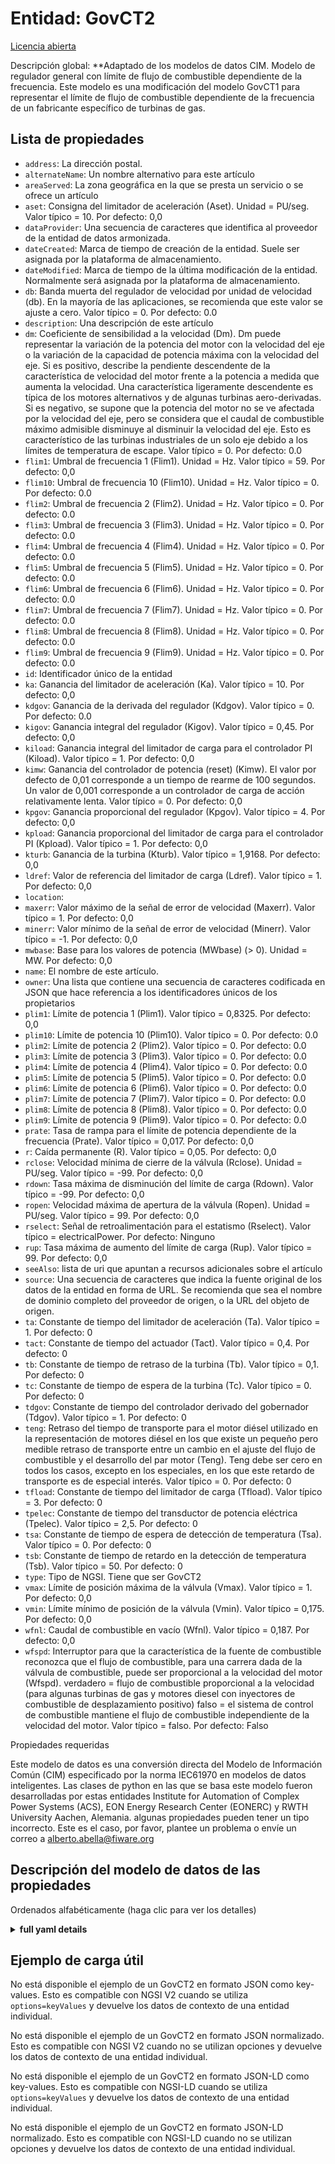 Entidad: GovCT2  
===============  
[Licencia abierta](https://github.com/smart-data-models//dataModel.EnergyCIM/blob/master/GovCT2/LICENSE.md)  
Descripción global: **Adaptado de los modelos de datos CIM. Modelo de regulador general con límite de flujo de combustible dependiente de la frecuencia.  Este modelo es una modificación del modelo GovCT1 para representar el límite de flujo de combustible dependiente de la frecuencia de un fabricante específico de turbinas de gas.  

## Lista de propiedades  

- `address`: La dirección postal.  - `alternateName`: Un nombre alternativo para este artículo  - `areaServed`: La zona geográfica en la que se presta un servicio o se ofrece un artículo  - `aset`: Consigna del limitador de aceleración (Aset).  Unidad = PU/seg.  Valor típico = 10. Por defecto: 0,0  - `dataProvider`: Una secuencia de caracteres que identifica al proveedor de la entidad de datos armonizada.  - `dateCreated`: Marca de tiempo de creación de la entidad. Suele ser asignada por la plataforma de almacenamiento.  - `dateModified`: Marca de tiempo de la última modificación de la entidad. Normalmente será asignada por la plataforma de almacenamiento.  - `db`: Banda muerta del regulador de velocidad por unidad de velocidad (db).  En la mayoría de las aplicaciones, se recomienda que este valor se ajuste a cero.  Valor típico = 0. Por defecto: 0.0  - `description`: Una descripción de este artículo  - `dm`: Coeficiente de sensibilidad a la velocidad (Dm).  Dm puede representar la variación de la potencia del motor con la velocidad del eje o la variación de la capacidad de potencia máxima con la velocidad del eje.  Si es positivo, describe la pendiente descendente de la característica de velocidad del motor frente a la potencia a medida que aumenta la velocidad. Una característica ligeramente descendente es típica de los motores alternativos y de algunas turbinas aero-derivadas.  Si es negativo, se supone que la potencia del motor no se ve afectada por la velocidad del eje, pero se considera que el caudal de combustible máximo admisible disminuye al disminuir la velocidad del eje. Esto es característico de las turbinas industriales de un solo eje debido a los límites de temperatura de escape.  Valor típico = 0. Por defecto: 0.0  - `flim1`: Umbral de frecuencia 1 (Flim1).  Unidad = Hz.  Valor típico = 59. Por defecto: 0,0  - `flim10`: Umbral de frecuencia 10 (Flim10).  Unidad = Hz.  Valor típico = 0. Por defecto: 0.0  - `flim2`: Umbral de frecuencia 2 (Flim2).  Unidad = Hz.  Valor típico = 0. Por defecto: 0.0  - `flim3`: Umbral de frecuencia 3 (Flim3).  Unidad = Hz.  Valor típico = 0. Por defecto: 0.0  - `flim4`: Umbral de frecuencia 4 (Flim4).  Unidad = Hz.  Valor típico = 0. Por defecto: 0.0  - `flim5`: Umbral de frecuencia 5 (Flim5).  Unidad = Hz.  Valor típico = 0. Por defecto: 0.0  - `flim6`: Umbral de frecuencia 6 (Flim6).  Unidad = Hz.  Valor típico = 0. Por defecto: 0.0  - `flim7`: Umbral de frecuencia 7 (Flim7).  Unidad = Hz.  Valor típico = 0. Por defecto: 0.0  - `flim8`: Umbral de frecuencia 8 (Flim8).  Unidad = Hz.  Valor típico = 0. Por defecto: 0.0  - `flim9`: Umbral de frecuencia 9 (Flim9).  Unidad = Hz.  Valor típico = 0. Por defecto: 0.0  - `id`: Identificador único de la entidad  - `ka`: Ganancia del limitador de aceleración (Ka).  Valor típico = 10. Por defecto: 0,0  - `kdgov`: Ganancia de la derivada del regulador (Kdgov).  Valor típico = 0. Por defecto: 0.0  - `kigov`: Ganancia integral del regulador (Kigov).  Valor típico = 0,45. Por defecto: 0,0  - `kiload`: Ganancia integral del limitador de carga para el controlador PI (Kiload).  Valor típico = 1. Por defecto: 0,0  - `kimw`: Ganancia del controlador de potencia (reset) (Kimw).  El valor por defecto de 0,01 corresponde a un tiempo de rearme de 100 segundos.  Un valor de 0,001 corresponde a un controlador de carga de acción relativamente lenta.  Valor típico = 0. Por defecto: 0,0  - `kpgov`: Ganancia proporcional del regulador (Kpgov).  Valor típico = 4. Por defecto: 0,0  - `kpload`: Ganancia proporcional del limitador de carga para el controlador PI (Kpload).  Valor típico = 1. Por defecto: 0,0  - `kturb`: Ganancia de la turbina (Kturb).  Valor típico = 1,9168. Por defecto: 0,0  - `ldref`: Valor de referencia del limitador de carga (Ldref).  Valor típico = 1. Por defecto: 0,0  - `location`:   - `maxerr`: Valor máximo de la señal de error de velocidad (Maxerr).  Valor típico = 1. Por defecto: 0,0  - `minerr`: Valor mínimo de la señal de error de velocidad (Minerr).  Valor típico = -1. Por defecto: 0,0  - `mwbase`: Base para los valores de potencia (MWbase) (> 0).  Unidad = MW. Por defecto: 0,0  - `name`: El nombre de este artículo.  - `owner`: Una lista que contiene una secuencia de caracteres codificada en JSON que hace referencia a los identificadores únicos de los propietarios  - `plim1`: Límite de potencia 1 (Plim1).  Valor típico = 0,8325. Por defecto: 0,0  - `plim10`: Límite de potencia 10 (Plim10).  Valor típico = 0. Por defecto: 0.0  - `plim2`: Límite de potencia 2 (Plim2).  Valor típico = 0. Por defecto: 0.0  - `plim3`: Límite de potencia 3 (Plim3).  Valor típico = 0. Por defecto: 0.0  - `plim4`: Límite de potencia 4 (Plim4).  Valor típico = 0. Por defecto: 0.0  - `plim5`: Límite de potencia 5 (Plim5).  Valor típico = 0. Por defecto: 0.0  - `plim6`: Límite de potencia 6 (Plim6).  Valor típico = 0. Por defecto: 0.0  - `plim7`: Límite de potencia 7 (Plim7).  Valor típico = 0. Por defecto: 0.0  - `plim8`: Límite de potencia 8 (Plim8).  Valor típico = 0. Por defecto: 0.0  - `plim9`: Límite de potencia 9 (Plim9).  Valor típico = 0. Por defecto: 0.0  - `prate`: Tasa de rampa para el límite de potencia dependiente de la frecuencia (Prate).  Valor típico = 0,017. Por defecto: 0,0  - `r`: Caída permanente (R).  Valor típico = 0,05. Por defecto: 0,0  - `rclose`: Velocidad mínima de cierre de la válvula (Rclose).  Unidad = PU/seg.  Valor típico = -99. Por defecto: 0,0  - `rdown`: Tasa máxima de disminución del límite de carga (Rdown).  Valor típico = -99. Por defecto: 0,0  - `ropen`: Velocidad máxima de apertura de la válvula (Ropen).  Unidad = PU/seg.  Valor típico = 99. Por defecto: 0,0  - `rselect`: Señal de retroalimentación para el estatismo (Rselect).  Valor típico = electricalPower. Por defecto: Ninguno  - `rup`: Tasa máxima de aumento del límite de carga (Rup).  Valor típico = 99. Por defecto: 0,0  - `seeAlso`: lista de uri que apuntan a recursos adicionales sobre el artículo  - `source`: Una secuencia de caracteres que indica la fuente original de los datos de la entidad en forma de URL. Se recomienda que sea el nombre de dominio completo del proveedor de origen, o la URL del objeto de origen.  - `ta`: Constante de tiempo del limitador de aceleración (Ta).  Valor típico = 1. Por defecto: 0  - `tact`: Constante de tiempo del actuador (Tact).  Valor típico = 0,4. Por defecto: 0  - `tb`: Constante de tiempo de retraso de la turbina (Tb).  Valor típico = 0,1. Por defecto: 0  - `tc`: Constante de tiempo de espera de la turbina (Tc).  Valor típico = 0. Por defecto: 0  - `tdgov`: Constante de tiempo del controlador derivado del gobernador (Tdgov).  Valor típico = 1. Por defecto: 0  - `teng`: Retraso del tiempo de transporte para el motor diésel utilizado en la representación de motores diésel en los que existe un pequeño pero medible retraso de transporte entre un cambio en el ajuste del flujo de combustible y el desarrollo del par motor (Teng).  Teng debe ser cero en todos los casos, excepto en los especiales, en los que este retardo de transporte es de especial interés.  Valor típico = 0. Por defecto: 0  - `tfload`: Constante de tiempo del limitador de carga (Tfload).  Valor típico = 3. Por defecto: 0  - `tpelec`: Constante de tiempo del transductor de potencia eléctrica (Tpelec).  Valor típico = 2,5. Por defecto: 0  - `tsa`: Constante de tiempo de espera de detección de temperatura (Tsa).  Valor típico = 0. Por defecto: 0  - `tsb`: Constante de tiempo de retardo en la detección de temperatura (Tsb).  Valor típico = 50. Por defecto: 0  - `type`: Tipo de NGSI. Tiene que ser GovCT2  - `vmax`: Límite de posición máxima de la válvula (Vmax).  Valor típico = 1. Por defecto: 0,0  - `vmin`: Límite mínimo de posición de la válvula (Vmin).  Valor típico = 0,175. Por defecto: 0,0  - `wfnl`: Caudal de combustible en vacío (Wfnl).  Valor típico = 0,187. Por defecto: 0,0  - `wfspd`: Interruptor para que la característica de la fuente de combustible reconozca que el flujo de combustible, para una carrera dada de la válvula de combustible, puede ser proporcional a la velocidad del motor (Wfspd). verdadero = flujo de combustible proporcional a la velocidad (para algunas turbinas de gas y motores diesel con inyectores de combustible de desplazamiento positivo) falso = el sistema de control de combustible mantiene el flujo de combustible independiente de la velocidad del motor. Valor típico = falso. Por defecto: Falso    
Propiedades requeridas  
Este modelo de datos es una conversión directa del Modelo de Información Común (CIM) especificado por la norma IEC61970 en modelos de datos inteligentes. Las clases de python en las que se basa este modelo fueron desarrolladas por estas entidades Institute for Automation of Complex Power Systems (ACS), EON Energy Research Center (EONERC) y RWTH University Aachen, Alemania. algunas propiedades pueden tener un tipo incorrecto. Este es el caso, por favor, plantee un problema o envíe un correo a alberto.abella@fiware.org  
## Descripción del modelo de datos de las propiedades  
Ordenados alfabéticamente (haga clic para ver los detalles)  
<details><summary><strong>full yaml details</strong></summary>    
```yaml  
GovCT2:    
  description: 'Adapted from CIM data models. General governor model with frequency-dependent fuel flow limit.  This model is a modification of the GovCT1model in order to represent the frequency-dependent fuel flow limit of a specific gas turbine manufacturer.'    
  properties:    
    address:    
      description: 'The mailing address.'    
      properties:    
        addressCountry:    
          description: 'Property. The country. For example, Spain. Model:''https://schema.org/Text'''    
          type: string    
        addressLocality:    
          description: 'Property. The locality in which the street address is, and which is in the region. Model:''https://schema.org/Text'''    
          type: string    
        addressRegion:    
          description: 'Property. The region in which the locality is, and which is in the country. Model:''https://schema.org/Text'''    
          type: string    
        areaServed:    
          description: 'Property. The geographic area where a service or offered item is provided. Model:''https://schema.org/Text'''    
          type: string    
        postOfficeBoxNumber:    
          description: 'Property. The post office box number for PO box addresses. For example, Spain. Model:''https://schema.org/Text'''    
          type: string    
        postalCode:    
          description: 'Property. The postal code. For example, Spain. Model:''https://schema.org/Text'''    
          type: string    
        streetAddress:    
          description: 'Property. The street address. Model:''https://schema.org/Text'''    
          type: string    
      type: Property    
    alternateName:    
      description: 'An alternative name for this item'    
      type: Property    
    areaServed:    
      description: 'The geographic area where a service or offered item is provided'    
      type: Property    
      x-ngsi:    
        model: https://schema.org/Text    
    aset:    
      description: 'Acceleration limiter setpoint (Aset).  Unit = PU/sec.  Typical Value = 10. Default: 0.0'    
      type: number    
      x-ngsi:    
        model: https://schema.org/Number    
    dataProvider:    
      description: 'A sequence of characters identifying the provider of the harmonised data entity.'    
      type: Property    
    dateCreated:    
      description: 'Entity creation timestamp. This will usually be allocated by the storage platform.'    
      format: date-time    
      type: Property    
    dateModified:    
      description: 'Timestamp of the last modification of the entity. This will usually be allocated by the storage platform.'    
      format: date-time    
      type: Property    
    db:    
      description: 'Speed governor dead band in per unit speed (db).  In the majority of applications, it is recommended that this value be set to zero.  Typical Value = 0. Default: 0.0'    
      type: number    
      x-ngsi:    
        model: https://schema.org/Number    
    description:    
      description: 'A description of this item'    
      type: Property    
    dm:    
      description: 'Speed sensitivity coefficient (Dm).  Dm can represent either the variation of the engine power with the shaft speed or the variation of maximum power capability with shaft speed.  If it is positive it describes the falling slope of the engine speed verses power characteristic as speed increases. A slightly falling characteristic is typical for reciprocating engines and some aero-derivative turbines.  If it is negative the engine power is assumed to be unaffected by the shaft speed, but the maximum permissible fuel flow is taken to fall with falling shaft speed. This is characteristic of single-shaft industrial turbines due to exhaust temperature limits.  Typical Value = 0. Default: 0.0'    
      type: number    
      x-ngsi:    
        model: https://schema.org/Number    
    flim1:    
      description: 'Frequency threshold 1 (Flim1).  Unit = Hz.  Typical Value = 59. Default: 0.0'    
      type: number    
      x-ngsi:    
        model: https://schema.org/Number    
    flim10:    
      description: 'Frequency threshold 10 (Flim10).  Unit = Hz.  Typical Value = 0. Default: 0.0'    
      type: number    
      x-ngsi:    
        model: https://schema.org/Number    
    flim2:    
      description: 'Frequency threshold 2 (Flim2).  Unit = Hz.  Typical Value = 0. Default: 0.0'    
      type: number    
      x-ngsi:    
        model: https://schema.org/Number    
    flim3:    
      description: 'Frequency threshold 3 (Flim3).  Unit = Hz.  Typical Value = 0. Default: 0.0'    
      type: number    
      x-ngsi:    
        model: https://schema.org/Number    
    flim4:    
      description: 'Frequency threshold 4 (Flim4).  Unit = Hz.  Typical Value = 0. Default: 0.0'    
      type: number    
      x-ngsi:    
        model: https://schema.org/Number    
    flim5:    
      description: 'Frequency threshold 5 (Flim5).  Unit = Hz.  Typical Value = 0. Default: 0.0'    
      type: number    
      x-ngsi:    
        model: https://schema.org/Number    
    flim6:    
      description: 'Frequency threshold 6 (Flim6).  Unit = Hz.  Typical Value = 0. Default: 0.0'    
      type: number    
      x-ngsi:    
        model: https://schema.org/Number    
    flim7:    
      description: 'Frequency threshold 7 (Flim7).  Unit = Hz.  Typical Value = 0. Default: 0.0'    
      type: number    
      x-ngsi:    
        model: https://schema.org/Number    
    flim8:    
      description: 'Frequency threshold 8 (Flim8).  Unit = Hz.  Typical Value = 0. Default: 0.0'    
      type: number    
      x-ngsi:    
        model: https://schema.org/Number    
    flim9:    
      description: 'Frequency threshold 9 (Flim9).  Unit = Hz.  Typical Value = 0. Default: 0.0'    
      type: number    
      x-ngsi:    
        model: https://schema.org/Number    
    id:    
      anyOf: &govct2_-_properties_-_owner_-_items_-_anyof    
        - description: 'Property. Identifier format of any NGSI entity'    
          maxLength: 256    
          minLength: 1    
          pattern: ^[\w\-\.\{\}\$\+\*\[\]`|~^@!,:\\]+$    
          type: string    
        - description: 'Property. Identifier format of any NGSI entity'    
          format: uri    
          type: string    
      description: 'Unique identifier of the entity'    
      type: Property    
    ka:    
      description: 'Acceleration limiter Gain (Ka).  Typical Value = 10. Default: 0.0'    
      type: number    
      x-ngsi:    
        model: https://schema.org/Number    
    kdgov:    
      description: 'Governor derivative gain (Kdgov).  Typical Value = 0. Default: 0.0'    
      type: number    
      x-ngsi:    
        model: https://schema.org/Number    
    kigov:    
      description: 'Governor integral gain (Kigov).  Typical Value = 0.45. Default: 0.0'    
      type: number    
      x-ngsi:    
        model: https://schema.org/Number    
    kiload:    
      description: 'Load limiter integral gain for PI controller (Kiload).  Typical Value = 1. Default: 0.0'    
      type: number    
      x-ngsi:    
        model: https://schema.org/Number    
    kimw:    
      description: 'Power controller (reset) gain (Kimw).  The default value of 0.01 corresponds to a reset time of 100 seconds.  A value of 0.001 corresponds to a relatively slow acting load controller.  Typical Value = 0. Default: 0.0'    
      type: number    
      x-ngsi:    
        model: https://schema.org/Number    
    kpgov:    
      description: 'Governor proportional gain (Kpgov).  Typical Value = 4. Default: 0.0'    
      type: number    
      x-ngsi:    
        model: https://schema.org/Number    
    kpload:    
      description: 'Load limiter proportional gain for PI controller (Kpload).  Typical Value = 1. Default: 0.0'    
      type: number    
      x-ngsi:    
        model: https://schema.org/Number    
    kturb:    
      description: 'Turbine gain (Kturb).  Typical Value = 1.9168. Default: 0.0'    
      type: number    
      x-ngsi:    
        model: https://schema.org/Number    
    ldref:    
      description: 'Load limiter reference value (Ldref).  Typical Value = 1. Default: 0.0'    
      type: number    
      x-ngsi:    
        model: https://schema.org/Number    
    location:    
      $id: https://geojson.org/schema/Geometry.json    
      $schema: "http://json-schema.org/draft-07/schema#"    
      oneOf:    
        - properties:    
            bbox:    
              items:    
                type: number    
              minItems: 4    
              type: array    
            coordinates:    
              items:    
                type: number    
              minItems: 2    
              type: array    
            type:    
              enum:    
                - Point    
              type: string    
          required:    
            - type    
            - coordinates    
          title: 'GeoJSON Point'    
          type: object    
        - properties:    
            bbox:    
              items:    
                type: number    
              minItems: 4    
              type: array    
            coordinates:    
              items:    
                items:    
                  type: number    
                minItems: 2    
                type: array    
              minItems: 2    
              type: array    
            type:    
              enum:    
                - LineString    
              type: string    
          required:    
            - type    
            - coordinates    
          title: 'GeoJSON LineString'    
          type: object    
        - properties:    
            bbox:    
              items:    
                type: number    
              minItems: 4    
              type: array    
            coordinates:    
              items:    
                items:    
                  items:    
                    type: number    
                  minItems: 2    
                  type: array    
                minItems: 4    
                type: array    
              type: array    
            type:    
              enum:    
                - Polygon    
              type: string    
          required:    
            - type    
            - coordinates    
          title: 'GeoJSON Polygon'    
          type: object    
        - properties:    
            bbox:    
              items:    
                type: number    
              minItems: 4    
              type: array    
            coordinates:    
              items:    
                items:    
                  type: number    
                minItems: 2    
                type: array    
              type: array    
            type:    
              enum:    
                - MultiPoint    
              type: string    
          required:    
            - type    
            - coordinates    
          title: 'GeoJSON MultiPoint'    
          type: object    
        - properties:    
            bbox:    
              items:    
                type: number    
              minItems: 4    
              type: array    
            coordinates:    
              items:    
                items:    
                  items:    
                    type: number    
                  minItems: 2    
                  type: array    
                minItems: 2    
                type: array    
              type: array    
            type:    
              enum:    
                - MultiLineString    
              type: string    
          required:    
            - type    
            - coordinates    
          title: 'GeoJSON MultiLineString'    
          type: object    
        - properties:    
            bbox:    
              items:    
                type: number    
              minItems: 4    
              type: array    
            coordinates:    
              items:    
                items:    
                  items:    
                    items:    
                      type: number    
                    minItems: 2    
                    type: array    
                  minItems: 4    
                  type: array    
                type: array    
              type: array    
            type:    
              enum:    
                - MultiPolygon    
              type: string    
          required:    
            - type    
            - coordinates    
          title: 'GeoJSON MultiPolygon'    
          type: object    
      title: 'GeoJSON Geometry'    
    maxerr:    
      description: 'Maximum value for speed error signal (Maxerr).  Typical Value = 1. Default: 0.0'    
      type: number    
      x-ngsi:    
        model: https://schema.org/Number    
    minerr:    
      description: 'Minimum value for speed error signal (Minerr).  Typical Value = -1. Default: 0.0'    
      type: number    
      x-ngsi:    
        model: https://schema.org/Number    
    mwbase:    
      description: 'Base for power values (MWbase) (> 0).  Unit = MW. Default: 0.0'    
      type: number    
      x-ngsi:    
        model: https://schema.org/Number    
    name:    
      description: 'The name of this item.'    
      type: Property    
    owner:    
      description: 'A List containing a JSON encoded sequence of characters referencing the unique Ids of the owner(s)'    
      items:    
        anyOf: *govct2_-_properties_-_owner_-_items_-_anyof    
        description: 'Property. Unique identifier of the entity'    
      type: Property    
    plim1:    
      description: 'Power limit 1 (Plim1).  Typical Value = 0.8325. Default: 0.0'    
      type: number    
      x-ngsi:    
        model: https://schema.org/Number    
    plim10:    
      description: 'Power limit 10 (Plim10).  Typical Value = 0. Default: 0.0'    
      type: number    
      x-ngsi:    
        model: https://schema.org/Number    
    plim2:    
      description: 'Power limit 2 (Plim2).  Typical Value = 0. Default: 0.0'    
      type: number    
      x-ngsi:    
        model: https://schema.org/Number    
    plim3:    
      description: 'Power limit 3 (Plim3).  Typical Value = 0. Default: 0.0'    
      type: number    
      x-ngsi:    
        model: https://schema.org/Number    
    plim4:    
      description: 'Power limit 4 (Plim4).  Typical Value = 0. Default: 0.0'    
      type: number    
      x-ngsi:    
        model: https://schema.org/Number    
    plim5:    
      description: 'Power limit 5 (Plim5).  Typical Value = 0. Default: 0.0'    
      type: number    
      x-ngsi:    
        model: https://schema.org/Number    
    plim6:    
      description: 'Power limit 6 (Plim6).  Typical Value = 0. Default: 0.0'    
      type: number    
      x-ngsi:    
        model: https://schema.org/Number    
    plim7:    
      description: 'Power limit 7 (Plim7).  Typical Value = 0. Default: 0.0'    
      type: number    
      x-ngsi:    
        model: https://schema.org/Number    
    plim8:    
      description: 'Power limit 8 (Plim8).  Typical Value = 0. Default: 0.0'    
      type: number    
      x-ngsi:    
        model: https://schema.org/Number    
    plim9:    
      description: 'Power Limit 9 (Plim9).  Typical Value = 0. Default: 0.0'    
      type: number    
      x-ngsi:    
        model: https://schema.org/Number    
    prate:    
      description: 'Ramp rate for frequency-dependent power limit (Prate).  Typical Value = 0.017. Default: 0.0'    
      type: number    
      x-ngsi:    
        model: https://schema.org/Number    
    r:    
      description: 'Permanent droop (R).  Typical Value = 0.05. Default: 0.0'    
      type: number    
      x-ngsi:    
        model: https://schema.org/Number    
    rclose:    
      description: 'Minimum valve closing rate (Rclose).  Unit = PU/sec.  Typical Value = -99. Default: 0.0'    
      type: number    
      x-ngsi:    
        model: https://schema.org/Number    
    rdown:    
      description: 'Maximum rate of load limit decrease (Rdown).  Typical Value = -99. Default: 0.0'    
      type: number    
      x-ngsi:    
        model: https://schema.org/Number    
    ropen:    
      description: 'Maximum valve opening rate (Ropen).  Unit = PU/sec.  Typical Value = 99. Default: 0.0'    
      type: number    
      x-ngsi:    
        model: https://schema.org/Number    
    rselect:    
      description: 'Feedback signal for droop (Rselect).  Typical Value = electricalPower. Default: None'    
      type: number    
      x-ngsi:    
        model: https://schema.org/Number    
    rup:    
      description: 'Maximum rate of load limit increase (Rup).  Typical Value = 99. Default: 0.0'    
      type: number    
      x-ngsi:    
        model: https://schema.org/Number    
    seeAlso:    
      description: 'list of uri pointing to additional resources about the item'    
      oneOf:    
        - items:    
            - format: uri    
              type: string    
          minItems: 1    
          type: array    
        - format: uri    
          type: string    
      type: Property    
    source:    
      description: 'A sequence of characters giving the original source of the entity data as a URL. Recommended to be the fully qualified domain name of the source provider, or the URL to the source object.'    
      type: Property    
    ta:    
      description: 'Acceleration limiter time constant (Ta).  Typical Value = 1. Default: 0'    
      type: number    
      x-ngsi:    
        model: https://schema.org/Number    
    tact:    
      description: 'Actuator time constant (Tact).  Typical Value = 0.4. Default: 0'    
      type: number    
      x-ngsi:    
        model: https://schema.org/Number    
    tb:    
      description: 'Turbine lag time constant (Tb).  Typical Value = 0.1. Default: 0'    
      type: number    
      x-ngsi:    
        model: https://schema.org/Number    
    tc:    
      description: 'Turbine lead time constant (Tc).  Typical Value = 0. Default: 0'    
      type: number    
      x-ngsi:    
        model: https://schema.org/Number    
    tdgov:    
      description: 'Governor derivative controller time constant (Tdgov).  Typical Value = 1. Default: 0'    
      type: number    
      x-ngsi:    
        model: https://schema.org/Number    
    teng:    
      description: 'Transport time delay for diesel engine used in representing diesel engines where there is a small but measurable transport delay between a change in fuel flow setting and the development of torque (Teng).  Teng should be zero in all but special cases where this transport delay is of particular concern.  Typical Value = 0. Default: 0'    
      type: number    
      x-ngsi:    
        model: https://schema.org/Number    
    tfload:    
      description: 'Load Limiter time constant (Tfload).  Typical Value = 3. Default: 0'    
      type: number    
      x-ngsi:    
        model: https://schema.org/Number    
    tpelec:    
      description: 'Electrical power transducer time constant (Tpelec).  Typical Value = 2.5. Default: 0'    
      type: number    
      x-ngsi:    
        model: https://schema.org/Number    
    tsa:    
      description: 'Temperature detection lead time constant (Tsa).  Typical Value = 0. Default: 0'    
      type: number    
      x-ngsi:    
        model: https://schema.org/Number    
    tsb:    
      description: 'Temperature detection lag time constant (Tsb).  Typical Value = 50. Default: 0'    
      type: number    
      x-ngsi:    
        model: https://schema.org/Number    
    type:    
      description: 'NGSI type. It has to be GovCT2'    
      enum:    
        - GovCT2    
      type: Property    
    vmax:    
      description: 'Maximum valve position limit (Vmax).  Typical Value = 1. Default: 0.0'    
      type: number    
      x-ngsi:    
        model: https://schema.org/Number    
    vmin:    
      description: 'Minimum valve position limit (Vmin).  Typical Value = 0.175. Default: 0.0'    
      type: number    
      x-ngsi:    
        model: https://schema.org/Number    
    wfnl:    
      description: 'No load fuel flow (Wfnl).  Typical Value = 0.187. Default: 0.0'    
      type: number    
      x-ngsi:    
        model: https://schema.org/Number    
    wfspd:    
      description: 'Switch for fuel source characteristic to recognize that fuel flow, for a given fuel valve stroke, can be proportional to engine speed (Wfspd). true = fuel flow proportional to speed (for some gas turbines and diesel engines with positive displacement fuel injectors) false = fuel control system keeps fuel flow independent of engine speed. Typical Value = false. Default: False'    
      type: number    
      x-ngsi:    
        model: https://schema.org/Number    
  required: []    
  type: object    
```  
</details>    
## Ejemplo de carga útil  
No está disponible el ejemplo de un GovCT2 en formato JSON como key-values. Esto es compatible con NGSI V2 cuando se utiliza `options=keyValues` y devuelve los datos de contexto de una entidad individual.  
No está disponible el ejemplo de un GovCT2 en formato JSON normalizado. Esto es compatible con NGSI V2 cuando no se utilizan opciones y devuelve los datos de contexto de una entidad individual.  
No está disponible el ejemplo de un GovCT2 en formato JSON-LD como key-values. Esto es compatible con NGSI-LD cuando se utiliza `options=keyValues` y devuelve los datos de contexto de una entidad individual.  
No está disponible el ejemplo de un GovCT2 en formato JSON-LD normalizado. Esto es compatible con NGSI-LD cuando no se utilizan opciones y devuelve los datos de contexto de una entidad individual.  
